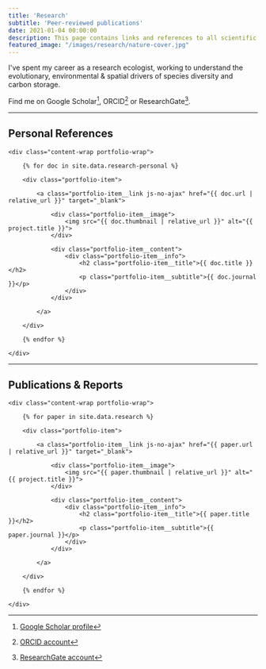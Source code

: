 ```yaml
---
title: 'Research'
subtitle: 'Peer-reviewed publications'
date: 2021-01-04 00:00:00
description: This page contains links and references to all scientific publications I've led or contributed to as a co-author.
featured_image: "/images/research/nature-cover.jpg"
---
```


I've spent my career as a research ecologist, working to understand the evolutionary, environmental & spatial drivers of species diversity and carbon storage.

Find me on Google Scholar[^1], ORCID[^2] or ResearchGate[^3].

---

## Personal References

<section class="portfolio">

    <div class="content-wrap portfolio-wrap">

        {% for doc in site.data.research-personal %}

        <div class="portfolio-item">

            <a class="portfolio-item__link js-no-ajax" href="{{ doc.url | relative_url }}" target="_blank">

                <div class="portfolio-item__image">
                    <img src="{{ doc.thumbnail | relative_url }}" alt="{{ project.title }}">
                </div>

                <div class="portfolio-item__content">
                    <div class="portfolio-item__info">
                        <h2 class="portfolio-item__title">{{ doc.title }}</h2>
                        <p class="portfolio-item__subtitle">{{ doc.journal }}</p>
                    </div>
                </div>

            </a>

        </div>

        {% endfor %}

    </div>

</section>

---

## Publications & Reports

<section class="portfolio">

    <div class="content-wrap portfolio-wrap">

        {% for paper in site.data.research %}

        <div class="portfolio-item">

            <a class="portfolio-item__link js-no-ajax" href="{{ paper.url | relative_url }}" target="_blank">

                <div class="portfolio-item__image">
                    <img src="{{ paper.thumbnail | relative_url }}" alt="{{ project.title }}">
                </div>

                <div class="portfolio-item__content">
                    <div class="portfolio-item__info">
                        <h2 class="portfolio-item__title">{{ paper.title }}</h2>
                        <p class="portfolio-item__subtitle">{{ paper.journal }}</p>
                    </div>
                </div>

            </a>

        </div>

        {% endfor %}

    </div>

</section>

[^1]: [Google Scholar profile](https://scholar.google.com/citations?hl=en&user=LoGxS40AAAAJ&view_op=list_works&sortby=pubdate)
[^2]: [ORCID account](http://orcid.org/0000-0001-7392-4368)
[^3]: [ResearchGate account](https://www.researchgate.net/profile/Christopher_Anderson22)
[^4]: [Curriculum Vitae]({{ "/pdf/cv.pdf" | relative_url }})
